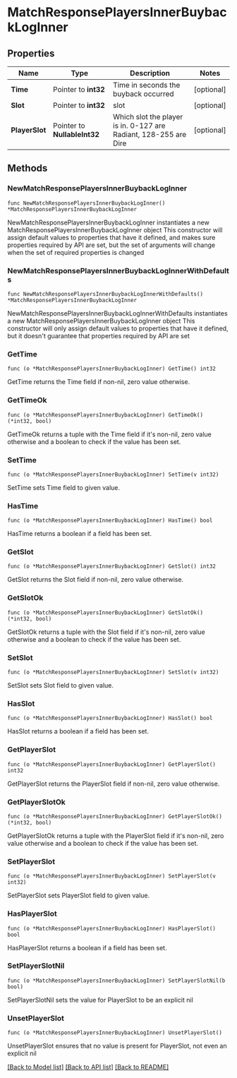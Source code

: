 # MatchResponsePlayersInnerBuybackLogInner

## Properties

Name | Type | Description | Notes
------------ | ------------- | ------------- | -------------
**Time** | Pointer to **int32** | Time in seconds the buyback occurred | [optional] 
**Slot** | Pointer to **int32** | slot | [optional] 
**PlayerSlot** | Pointer to **NullableInt32** | Which slot the player is in. 0-127 are Radiant, 128-255 are Dire | [optional] 

## Methods

### NewMatchResponsePlayersInnerBuybackLogInner

`func NewMatchResponsePlayersInnerBuybackLogInner() *MatchResponsePlayersInnerBuybackLogInner`

NewMatchResponsePlayersInnerBuybackLogInner instantiates a new MatchResponsePlayersInnerBuybackLogInner object
This constructor will assign default values to properties that have it defined,
and makes sure properties required by API are set, but the set of arguments
will change when the set of required properties is changed

### NewMatchResponsePlayersInnerBuybackLogInnerWithDefaults

`func NewMatchResponsePlayersInnerBuybackLogInnerWithDefaults() *MatchResponsePlayersInnerBuybackLogInner`

NewMatchResponsePlayersInnerBuybackLogInnerWithDefaults instantiates a new MatchResponsePlayersInnerBuybackLogInner object
This constructor will only assign default values to properties that have it defined,
but it doesn't guarantee that properties required by API are set

### GetTime

`func (o *MatchResponsePlayersInnerBuybackLogInner) GetTime() int32`

GetTime returns the Time field if non-nil, zero value otherwise.

### GetTimeOk

`func (o *MatchResponsePlayersInnerBuybackLogInner) GetTimeOk() (*int32, bool)`

GetTimeOk returns a tuple with the Time field if it's non-nil, zero value otherwise
and a boolean to check if the value has been set.

### SetTime

`func (o *MatchResponsePlayersInnerBuybackLogInner) SetTime(v int32)`

SetTime sets Time field to given value.

### HasTime

`func (o *MatchResponsePlayersInnerBuybackLogInner) HasTime() bool`

HasTime returns a boolean if a field has been set.

### GetSlot

`func (o *MatchResponsePlayersInnerBuybackLogInner) GetSlot() int32`

GetSlot returns the Slot field if non-nil, zero value otherwise.

### GetSlotOk

`func (o *MatchResponsePlayersInnerBuybackLogInner) GetSlotOk() (*int32, bool)`

GetSlotOk returns a tuple with the Slot field if it's non-nil, zero value otherwise
and a boolean to check if the value has been set.

### SetSlot

`func (o *MatchResponsePlayersInnerBuybackLogInner) SetSlot(v int32)`

SetSlot sets Slot field to given value.

### HasSlot

`func (o *MatchResponsePlayersInnerBuybackLogInner) HasSlot() bool`

HasSlot returns a boolean if a field has been set.

### GetPlayerSlot

`func (o *MatchResponsePlayersInnerBuybackLogInner) GetPlayerSlot() int32`

GetPlayerSlot returns the PlayerSlot field if non-nil, zero value otherwise.

### GetPlayerSlotOk

`func (o *MatchResponsePlayersInnerBuybackLogInner) GetPlayerSlotOk() (*int32, bool)`

GetPlayerSlotOk returns a tuple with the PlayerSlot field if it's non-nil, zero value otherwise
and a boolean to check if the value has been set.

### SetPlayerSlot

`func (o *MatchResponsePlayersInnerBuybackLogInner) SetPlayerSlot(v int32)`

SetPlayerSlot sets PlayerSlot field to given value.

### HasPlayerSlot

`func (o *MatchResponsePlayersInnerBuybackLogInner) HasPlayerSlot() bool`

HasPlayerSlot returns a boolean if a field has been set.

### SetPlayerSlotNil

`func (o *MatchResponsePlayersInnerBuybackLogInner) SetPlayerSlotNil(b bool)`

 SetPlayerSlotNil sets the value for PlayerSlot to be an explicit nil

### UnsetPlayerSlot
`func (o *MatchResponsePlayersInnerBuybackLogInner) UnsetPlayerSlot()`

UnsetPlayerSlot ensures that no value is present for PlayerSlot, not even an explicit nil

[[Back to Model list]](../README.md#documentation-for-models) [[Back to API list]](../README.md#documentation-for-api-endpoints) [[Back to README]](../README.md)


